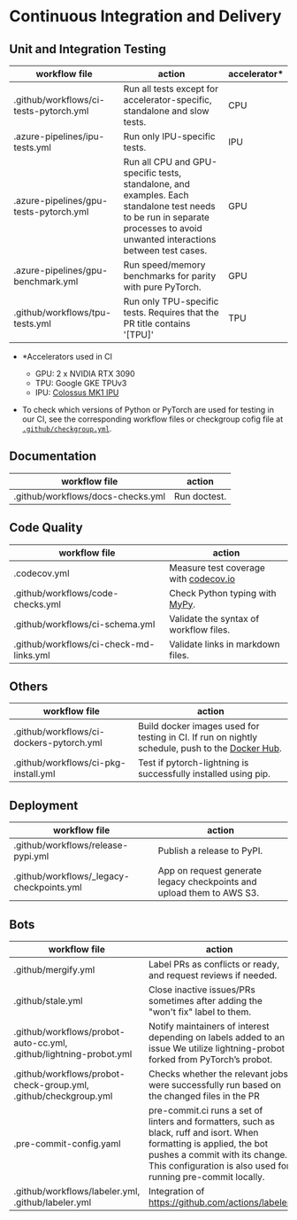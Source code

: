 <!-- Note: This document cannot be in `.github/README.md` because it will overwrite the repo README.md -->

# Continuous Integration and Delivery

## Unit and Integration Testing

| workflow file                          | action                                                                                                                                                                      | accelerator\* |
| -------------------------------------- | --------------------------------------------------------------------------------------------------------------------------------------------------------------------------- | ------------- |
| .github/workflows/ci-tests-pytorch.yml | Run all tests except for accelerator-specific, standalone and slow tests.                                                                                                   | CPU           |
| .azure-pipelines/ipu-tests.yml         | Run only IPU-specific tests.                                                                                                                                                | IPU           |
| .azure-pipelines/gpu-tests-pytorch.yml | Run all CPU and GPU-specific tests, standalone, and examples. Each standalone test needs to be run in separate processes to avoid unwanted interactions between test cases. | GPU           |
| .azure-pipelines/gpu-benchmark.yml     | Run speed/memory benchmarks for parity with pure PyTorch.                                                                                                                   | GPU           |
| .github/workflows/tpu-tests.yml        | Run only TPU-specific tests. Requires that the PR title contains '\[TPU\]'                                                                                                  | TPU           |

- \*Accelerators used in CI

  - GPU: 2 x NVIDIA RTX 3090
  - TPU: Google GKE TPUv3
  - IPU: [Colossus MK1 IPU](https://www.graphcore.ai/products/ipu)

- To check which versions of Python or PyTorch are used for testing in our CI, see the corresponding workflow files or checkgroup cofig file at [`.github/checkgroup.yml`](../checkgroup.yml).

## Documentation

| workflow file                     | action       |
| --------------------------------- | ------------ |
| .github/workflows/docs-checks.yml | Run doctest. |

## Code Quality

| workflow file                           | action                                                                                    |
| --------------------------------------- | ----------------------------------------------------------------------------------------- |
| .codecov.yml                            | Measure test coverage with [codecov.io](https://app.codecov.io/gh/Lightning-AI/lightning) |
| .github/workflows/code-checks.yml       | Check Python typing with [MyPy](https://mypy.readthedocs.io/en/stable/).                  |
| .github/workflows/ci-schema.yml         | Validate the syntax of workflow files.                                                    |
| .github/workflows/ci-check-md-links.yml | Validate links in markdown files.                                                         |

## Others

| workflow file                            | action                                                                                                                                                         |
| ---------------------------------------- | -------------------------------------------------------------------------------------------------------------------------------------------------------------- |
| .github/workflows/ci-dockers-pytorch.yml | Build docker images used for testing in CI. If run on nightly schedule, push to the [Docker Hub](https://hub.docker.com/r/pytorchlightning/pytorch_lightning). |
| .github/workflows/ci-pkg-install.yml     | Test if pytorch-lightning is successfully installed using pip.                                                                                                 |

## Deployment

| workflow file                              | action                                                                |
| ------------------------------------------ | --------------------------------------------------------------------- |
| .github/workflows/release-pypi.yml         | Publish a release to PyPI.                                            |
| .github/workflows/\_legacy-checkpoints.yml | App on request generate legacy checkpoints and upload them to AWS S3. |

## Bots

| workflow file                                                      | action                                                                                                                                                                                                                  |
| ------------------------------------------------------------------ | ----------------------------------------------------------------------------------------------------------------------------------------------------------------------------------------------------------------------- |
| .github/mergify.yml                                                | Label PRs as conflicts or ready, and request reviews if needed.                                                                                                                                                         |
| .github/stale.yml                                                  | Close inactive issues/PRs sometimes after adding the "won't fix" label to them.                                                                                                                                         |
| .github/workflows/probot-auto-cc.yml, .github/lightning-probot.yml | Notify maintainers of interest depending on labels added to an issue We utilize lightning-probot forked from PyTorch’s probot.                                                                                          |
| .github/workflows/probot-check-group.yml, .github/checkgroup.yml   | Checks whether the relevant jobs were successfully run based on the changed files in the PR                                                                                                                             |
| .pre-commit-config.yaml                                            | pre-commit.ci runs a set of linters and formatters, such as black, ruff and isort. When formatting is applied, the bot pushes a commit with its change. This configuration is also used for running pre-commit locally. |
| .github/workflows/labeler.yml, .github/labeler.yml                 | Integration of https://github.com/actions/labeler                                                                                                                                                                       |
